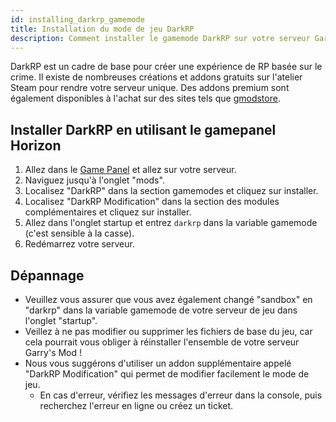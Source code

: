 ```yaml
---
id: installing_darkrp_gamemode
title: Installation du mode de jeu DarkRP
description: Comment installer le gamemode DarkRP sur votre serveur Garry's Mod.
---
```


DarkRP est un cadre de base pour créer une expérience de RP basée sur le crime. Il existe de nombreuses créations et addons gratuits sur l'atelier Steam pour rendre votre serveur unique. Des addons premium sont également disponibles à l'achat sur des sites tels que [gmodstore](https://gmodstore.com).

## Installer DarkRP en utilisant le gamepanel Horizon
1. Allez dans le [Game Panel](https://hrzn.link/panel) et allez sur votre serveur.
2. Naviguez jusqu'à l'onglet "mods".
3. Localisez "DarkRP" dans la section gamemodes et cliquez sur installer.
4. Localisez "DarkRP Modification" dans la section des modules complémentaires et cliquez sur installer.
5. Allez dans l'onglet startup et entrez `darkrp` dans la variable gamemode (c'est sensible à la casse).
6. Redémarrez votre serveur.

## Dépannage
* Veuillez vous assurer que vous avez également changé "sandbox" en "darkrp" dans la variable gamemode de votre serveur de jeu dans l'onglet "startup".
* Veillez à ne pas modifier ou supprimer les fichiers de base du jeu, car cela pourrait vous obliger à réinstaller l'ensemble de votre serveur Garry's Mod !
* Nous vous suggérons d'utiliser un addon supplémentaire appelé "DarkRP Modification" qui permet de modifier facilement le mode de jeu.
  - En cas d'erreur, vérifiez les messages d'erreur dans la console, puis recherchez l'erreur en ligne ou créez un ticket.